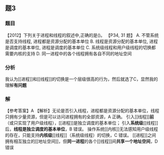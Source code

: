 ## 题3
### 题目
【2012】下列关于进程和线程的叙述中,正确的是()。 【P34, 31 题】
A. 不管系统是否支持线程, 进程都是资源分配的基本单位
B. 线程是资源分配的基本单位, 进程是调度的基本单位, 进程是调度的基本单位
C. 系统级线程和用户级线程的切换都需要内核的支持
D. 同一进程中的各个线程拥有各自不同的地址空间
### 分析
我认为[[进程]]和[[线程]]的切换是一个层级很高的行为，然后就选了C，显然我的理解**有问题**
### 解
【参考答案】A
【解析】无论是否引入线程，进程都是资源分配的基本单位，线程只拥有少量资源，但是可以访问进程拥有的全部资源，A 正确。
引入[[线程]]**前**（或只实现了用户级线程），[[进程]]是独立调度的基本单位；
引入**系统级**[[线程]]后，**线程是独立调度的基本单位**，B 错误。
操作系统[[内核]]无法感知用户级线程的存在，只能支持**内核级**[[线程]]（系统级线程）的切换，C 错误。
[[进程]]之间拥有相互独立的[[地址空间]]，但**同一进程**的各个[[线程]]间**共享一个地址空间**，D 错误